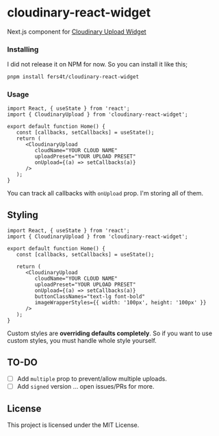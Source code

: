 # cloudinary-react-widget

Next.js component for [Cloudinary Upload Widget](https://cloudinary.com/documentation/upload_widget)

### Installing

I did not release it on NPM for now. So you can install it like this;

```bash
pnpm install fers4t/cloudinary-react-widget
```

### Usage

```tsx
import React, { useState } from 'react';
import { CloudinaryUpload } from 'cloudinary-react-widget';

export default function Home() {
   const [callbacks, setCallbacks] = useState();
   return (
      <CloudinaryUpload
         cloudName="YOUR CLOUD NAME"
         uploadPreset="YOUR UPLOAD PRESET"
         onUpload={(a) => setCallbacks(a)}
      />
   );
}
```

You can track all callbacks with `onUpload` prop. I'm storing all of them.

## Styling

```tsx
import React, { useState } from 'react';
import { CloudinaryUpload } from 'cloudinary-react-widget';

export default function Home() {
   const [callbacks, setCallbacks] = useState();

   return (
      <CloudinaryUpload
         cloudName="YOUR CLOUD NAME"
         uploadPreset="YOUR UPLOAD PRESET"
         onUpload={(a) => setCallbacks(a)}
         buttonClassNames="text-lg font-bold"
         imageWrapperStyles={{ width: '100px', height: '100px' }}
      />
   );
}
```

Custom styles are **overriding defaults completely**. So if you want to use custom styles, you must handle whole style yourself.

## TO-DO

-  [ ] Add `multiple` prop to prevent/allow multiple uploads.
-  [ ] Add `signed` version 
... open issues/PRs for more.

## License

This project is licensed under the MIT License.